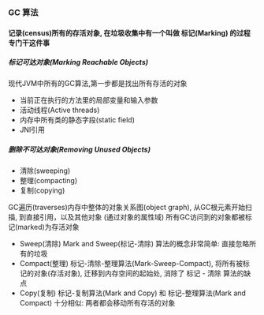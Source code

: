 ### GC 算法
#### 记录(census)所有的存活对象, 在垃圾收集中有一个叫做 标记(Marking) 的过程专门干这件事

##### 标记可达对象(Marking Reachable Objects)
现代JVM中所有的GC算法,第一步都是找出所有存活的对象
- 当前正在执行的方法里的局部变量和输入参数
- 活动线程(Active threads)
- 内存中所有类的静态字段(static field)
- JNI引用

##### 删除不可达对象(Removing Unused Objects)
- 清除(sweeping)
- 整理(compacting)
- 复制(copying)

GC遍历(traverses)内存中整体的对象关系图(object graph), 从GC根元素开始扫描, 到直接引用，以及其他对象 (通过对象的属性域)
所有GC访问到的对象都被标记(marked)为存活对象

- Sweep(清除)
Mark and Sweep(标记-清除) 算法的概念非常简单: 直接忽略所有的垃圾
- Compact(整理)
标记-清除-整理算法(Mark-Sweep-Compact), 将所有被标记的对象(存活对象), 迁移到内存空间的起始处, 消除了 标记 - 清除 算法的缺点
- Copy(复制)
标记-复制算法(Mark and Copy) 和 标记-整理算法(Mark and Compact) 十分相似: 两者都会移动所有存活的对象

